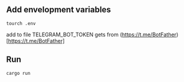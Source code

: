 ## Add envelopment variables
```
tourch .env
```
add to file TELEGRAM_BOT_TOKEN gets from (https://t.me/BotFather)[https://t.me/BotFather]

## Run

```
cargo run
```